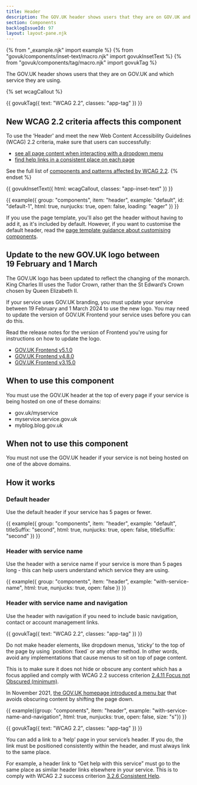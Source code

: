 ```yaml
---
title: Header
description: The GOV.UK header shows users that they are on GOV.UK and which service they are using
section: Components
backlogIssueId: 97
layout: layout-pane.njk
---
```


{% from "_example.njk" import example %}
{% from "govuk/components/inset-text/macro.njk" import govukInsetText %}
{% from "govuk/components/tag/macro.njk" import govukTag %}

The GOV.UK header shows users that they are on GOV.UK and which service they are using.

{% set wcagCallout %}

{{ govukTag({
  text: "WCAG 2.2",
  classes: "app-tag"
}) }}

## New WCAG 2.2 criteria affects this component

To use the ‘Header' and meet the new Web Content Accessibility Guidelines (WCAG) 2.2 criteria, make sure that users can successfully:

- [see all page content when interacting with a dropdown menu](/components/header/#wcag-do-not-cover-content)
- [find help links in a consistent place on each page](/components/header/#wcag-consistent-help-links)

See the full list of [components and patterns affected by WCAG 2.2](/accessibility/wcag-2.2/#components-and-patterns-affected-in-the-design-system).
{% endset %}

{{ govukInsetText({
  html: wcagCallout,
  classes: "app-inset-text"
}) }}

{{ example({ group: "components", item: "header", example: "default", id: "default-1", html: true, nunjucks: true, open: false, loading: "eager" }) }}

If you use the page template, you'll also get the header without having to add it, as it's included by default. However, if you want to customise the default header, read the [page template guidance about customising components](/styles/page-template/#changing-template-content).

## Update to the new GOV.UK logo between 19&nbsp;February and 1&nbsp;March

The GOV.UK logo has been updated to reflect the changing of the monarch. King Charles&nbsp;III uses the Tudor Crown, rather than the St Edward’s Crown chosen by Queen Elizabeth&nbsp;II.

If your service uses GOV.UK branding, you must update your service between 19 February and 1 March 2024 to use the new logo. You may need to update the version of GOV.UK Frontend your service uses before you can do this.

Read the release notes for the version of Frontend you're using for instructions on how to update the logo.

- [GOV.UK Frontend v5.1.0](https://github.com/alphagov/govuk-frontend/releases/tag/v5.1.0)
- [GOV.UK Frontend v4.8.0](https://github.com/alphagov/govuk-frontend/releases/tag/v4.8.0)
- [GOV.UK Frontend v3.15.0](https://github.com/alphagov/govuk-frontend/releases/tag/v3.15.0)

## When to use this component

You must use the GOV.UK header at the top of every page if your service is being hosted on one of these domains:

- gov.uk/myservice
- myservice.service.gov.uk
- myblog.blog.gov.uk

## When not to use this component

You must not use the GOV.UK header if your service is not being hosted on one of the above domains.

## How it works

### Default header

Use the default header if your service has 5 pages or fewer.

{{ example({ group: "components", item: "header", example: "default", titleSuffix: "second", html: true, nunjucks: true, open: false, titleSuffix: "second" }) }}

### Header with service name

Use the header with a service name if your service is more than 5 pages long - this can help users understand which service they are using.

{{ example({ group: "components", item: "header", example: "with-service-name", html: true, nunjucks: true, open: false }) }}

### Header with service name and navigation

Use the header with navigation if you need to include basic navigation, contact or account management links.

<div class="app-wcag-22" id="wcag-do-not-cover-content" role="note">
  {{ govukTag({
    text: "WCAG 2.2",
    classes: "app-tag"
  }) }}
  <p>Do not make header elements, like dropdown menus, ‘sticky’ to the top of the page by using `position: fixed` or any other method. In other words, avoid any implementations that cause menus to sit on top of page content.</p>
  <p>This is to make sure it does not hide or obscure any content which has a focus applied and comply with WCAG 2.2 success criterion <a href="https://www.w3.org/WAI/WCAG22/Understanding/focus-not-obscured-minimum.html">2.4.11 Focus not Obscured (minimum)</a>.</p>
</div>

In November 2021, [the GOV.UK homepage introduced a menu bar](https://insidegovuk.blog.gov.uk/2021/11/11/launching-gov-uks-new-menu-bar/) that avoids obscuring content by shifting the page down.

{{ example({group: "components", item: "header", example: "with-service-name-and-navigation", html: true, nunjucks: true, open: false, size: "s"}) }}

<div class="app-wcag-22" id="wcag-consistent-help-links" role="note">
  {{ govukTag({
    text: "WCAG 2.2",
    classes: "app-tag"
  }) }}
  <p>You can add a link to a ‘help’ page in your service’s header. If you do, the link must be positioned consistently within the header, and must always link to the same place.</p>
  <p>For example, a header link to “Get help with this service” must go to the same place as similar header links elsewhere in your service. This is to comply with WCAG 2.2 success criterion <a href="https://www.w3.org/WAI/WCAG22/Understanding/consistent-help.html">3.2.6 Consistent Help</a>.</p>
</div>
